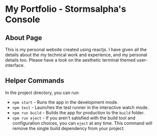 # My Portfolio - Stormsalpha's Console

## About Page

This is my personal website created using reactjs. I have given all the details about the my technical work and experience, and my personal details too. Please have a look on the aesthetic terminal themed user-interface.

## Helper Commands

In the project directory, you can run:
- `npm start` - Runs the app in the development mode.
- `npm test` - Launches the test runner in the interactive watch mode.
- `npm run build` - Builds the app for production to the `build` folder.
- `npm run eject` - If you aren't satisfied with the build tool and configuration choices, you can `eject` at any time. This command will remove the single build dependency from your project.
